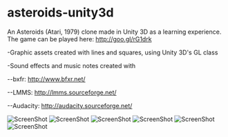 asteroids-unity3d
=================

An Asteroids (Atari, 1979) clone made in Unity 3D as a learning experience.
The game can be played here: http://goo.gl/rG1drk

-Graphic assets created with lines and squares, using Unity 3D's GL class

-Sound effects and music notes created with 

--bxfr: http://www.bfxr.net/

--LMMS: http://lmms.sourceforge.net/

--Audacity: http://audacity.sourceforge.net/

![ScreenShot](https://raw.github.com/vitorshade/asteroids-unity3d/master/image1.png "Main Menu")
![ScreenShot](https://raw.github.com/vitorshade/asteroids-unity3d/master/image2.png "In Game")
![ScreenShot](https://raw.github.com/vitorshade/asteroids-unity3d/master/image3.png "In Game 2")
![ScreenShot](https://raw.github.com/vitorshade/asteroids-unity3d/master/image4.png "In Game 3")
![ScreenShot](https://raw.github.com/vitorshade/asteroids-unity3d/master/image5.png "Game Over")
![ScreenShot](https://raw.github.com/vitorshade/asteroids-unity3d/master/image6.png "High Scores")

